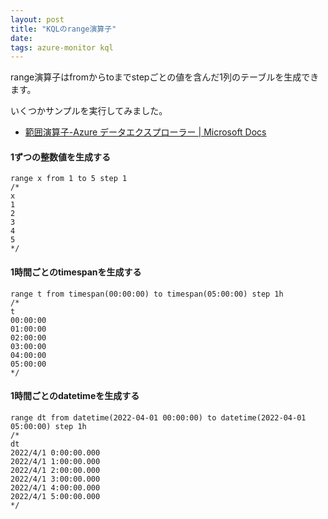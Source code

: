 ```yaml
---
layout: post
title: "KQLのrange演算子"
date: 
tags: azure-monitor kql
---
```


range演算子はfromからtoまでstepごとの値を含んだ1列のテーブルを生成できます。

いくつかサンプルを実行してみました。

- [範囲演算子-Azure データエクスプローラー &#124; Microsoft Docs](https://docs.microsoft.com/ja-jp/azure/data-explorer/kusto/query/rangeoperator)

#### 1ずつの整数値を生成する

```
range x from 1 to 5 step 1
/*
x
1
2
3
4
5
*/
```

#### 1時間ごとのtimespanを生成する

```
range t from timespan(00:00:00) to timespan(05:00:00) step 1h
/*
t
00:00:00
01:00:00
02:00:00
03:00:00
04:00:00
05:00:00
*/
```

#### 1時間ごとのdatetimeを生成する

```
range dt from datetime(2022-04-01 00:00:00) to datetime(2022-04-01 05:00:00) step 1h
/*
dt
2022/4/1 0:00:00.000
2022/4/1 1:00:00.000
2022/4/1 2:00:00.000
2022/4/1 3:00:00.000
2022/4/1 4:00:00.000
2022/4/1 5:00:00.000
*/
```

